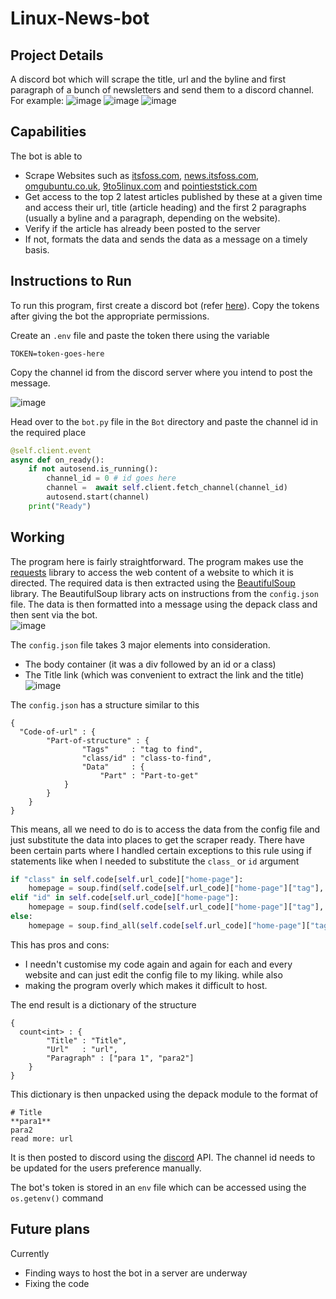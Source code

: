 # Linux-News-bot
## Project Details
A discord bot which will scrape the title, url and the byline and first paragraph of a bunch of newsletters and send them to a discord channel. For example:
![image](https://github.com/Thepyt/Linux-News-bot/assets/87644800/88c11906-1dc5-4238-b404-1cff97a63da4)
![image](https://github.com/Thepyt/Linux-News-bot/assets/87644800/ba567fca-0e48-416e-8be3-e2c136bb8992)
![image](https://github.com/Thepyt/Linux-News-bot/assets/87644800/0d544f91-8ac5-40e7-9cbb-0e1f900a9007)

## Capabilities
The bot is able to 
- Scrape Websites such as <a href="https://itsfoss.com">itsfoss.com</a>, <a href="https://news.itsfoss.com">news.itsfoss.com</a>, <a href="https://omgubuntu.co.uk">omgubuntu.co.uk</a>, <a href="https://9to5linux.com/
">9to5linux.com</a> and  <a href="https://pointieststick.com/">pointieststick.com</a>
- Get access to the top 2 latest articles published by these at a given time and access their url, title (article heading) and the first 2 paragraphs (usually a byline and a paragraph, depending on the website).
- Verify if the article has already been posted to the server
- If not, formats the data and sends the data as a message on a timely basis.

## Instructions to Run
To run this program, first create a discord bot (refer <a href="https://support.appreciationengine.com/support/solutions/articles/47001211829-creating-a-discord-app">here</a>). Copy the tokens after giving the bot the appropriate permissions.

Create an `.env` file and paste the token there using the variable
```env
TOKEN=token-goes-here
```
Copy the channel id from the discord server where you intend to post the message. 

![image](https://github.com/Thepyt/Linux-News-bot/assets/87644800/0e0c53c4-a061-42db-999e-d2af46b0ebf3)

Head over to the `bot.py` file in the `Bot` directory and paste the channel id in the required place
```python
@self.client.event
async def on_ready():
    if not autosend.is_running():
        channel_id = 0 # id goes here
        channel =  await self.client.fetch_channel(channel_id)
        autosend.start(channel)
    print("Ready")
```

## Working
The program here is fairly straightforward. The program makes use the <a href="https://pypi.org/project/requests/">requests</a> library to access the web content of a website to which it is directed. The required data is then extracted using the <a href="https://pypi.org/project/beautifulsoup4/">BeautifulSoup</a> library. The BeautifulSoup library acts on instructions from the `config.json` file. The data is then formatted into a message using the depack class and then sent via the bot.  
![image](https://github.com/Thepyt/Linux-News-bot/assets/87644800/17b26041-13dc-45c1-a443-29eb7144025e)

The `config.json` file takes 3 major elements into consideration.
- The body container (it was a div followed by an id or a class)
- The Title link (which was convenient to extract the link and the title)
![image](https://github.com/Thepyt/Linux-News-bot/assets/87644800/27237482-96de-4404-8daf-12e043999862)

The `config.json` has a structure similar to this
```
{
  "Code-of-url" : {
        "Part-of-structure" : {
                "Tags"     : "tag to find",
                "class/id" : "class-to-find",
                "Data"     : {
                    "Part" : "Part-to-get"
            } 
        }
    }
}
```
This means, all we need to do is to access the data from the config file and just substitute the data into places to get the scraper ready. There have been certain parts where I handled certain exceptions to this rule using if statements like when I needed to substitute the `class_` or `id` argument
```python
if "class" in self.code[self.url_code]["home-page"]:
    homepage = soup.find(self.code[self.url_code]["home-page"]["tag"], class_ = self.code[self.url_code]["home-page"]["class"])
elif "id" in self.code[self.url_code]["home-page"]:
    homepage = soup.find(self.code[self.url_code]["home-page"]["tag"], id = self.code[self.url_code]["home-page"]["id"])
else:
    homepage = soup.find_all(self.code[self.url_code]["home-page"]["tag"])
```
This has pros and cons: 
- I needn't customise my code again and again for each and every website and can just edit the config file to my liking.
while also
- making the program overly which makes it difficult to host.

The end result is a dictionary of the structure
```
{
  count<int> : {
        "Title" : "Title",
        "Url"   : "url",
        "Paragraph" : ["para 1", "para2"]
    }
}
```
This dictionary is then unpacked using the depack module to the format of 
```
# Title
**para1**
para2
read more: url
```

It is then posted to discord using the <a href="https://github.com/Rapptz/discord.py">discord</a> API. The channel id needs to be updated for the users preference manually.

The bot's token is stored in an `env` file which can be accessed using the `os.getenv()` command

## Future plans
Currently
- Finding ways to host the bot in a server are underway
- Fixing the code
